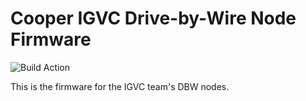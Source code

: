 # Cooper IGVC Drive-by-Wire Node Firmware

![Build Action](https://github.com/autonomy-lab-cooper-union/dbw_firmware/actions/workflows/platformio-testespidf.yml/badge.svg)

This is the firmware for the IGVC team's DBW nodes.
